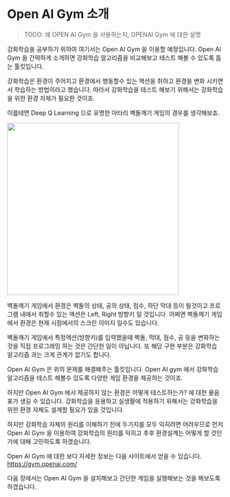 # Open AI Gym 소개

> TODO: 왜 OPEN AI Gym 을 사용하는지, OPENAI Gym 에 대한 설명

강화학습을 공부하기 위하여 여기서는 Open AI Gym 을 이용할 예정입니다. Open AI Gym 을 간략하게 소개하면 강화학습 알고리즘을 비교해보고 테스트 해볼 수 있도록 돕는 툴킷입니다.

강화학습은 환경이 주어지고 환경에서 행동할수 있는 액션을 취하고 환경을 변화 시키면서 학습하는 방법이라고 했습니다. 따라서 강화학습을 테스트 해보기 위해서는 강화학습을 위한 환경 자체가 필요한 것이죠.

이를테면 Deep Q Learning 으로 유명한 아타리 벽돌깨기 게임의 경우를 생각해보죠. 

<img src="http://postfiles4.naver.net/MjAxNzAyMjRfNiAg/MDAxNDg3OTE3NTkzMTQ4.Bpw-Zaftf6euLuaZID3JsVLpO_U5rAV3tcG92Qv6kVcg.dEVpR9Qzs-eyHKKribhwmKCG0zxn2D-OKwWvve86FjIg.PNG.akj61300/atari.png?type=w2" width="400px" />

벽돌깨기 게임에서 환경은 벽돌의 상태, 공의 상태, 점수, 하단 막대 등이 될것이고 프로그램 내에서 취할수 있는 액션은 Left, Right 방향키 일 것입니다. 어쩌면 벽돌깨기 게임에서 환경은 현재 시점에서의 스크린 이미지 일수도 있습니다.

벽돌깨기 게임에서 특정액션(방향키)를 입력했을때 벽돌, 막대, 점수, 공 등을 변화하는 것을 직접 프로그래밍 하는 것은 간단한 일이 아닙니다. 또 해당 구현 부분은 강화학습 알고리즘 과는 크게 관계가 없기도 합니다.

Open AI Gym 은 위의 문제를 해결해주는 툴킷입니다. Open AI gym 에서 강화학습 알고리즘을 테스트 해볼수 있도록 다양한 게임 환경을 제공하는 것이죠. 

하지만 Open AI Gym 에서 제공하지 않는 환경은 어떻게 테스트하는가? 에 대한 물음표가 생길 수 있습니다. 강화학습을 응용하고 실생활에 적용하기 위해서는 강화학습을 위한 환경 자체도 설계할 필요가 있을 것입니다. 

하지만 강화학습 자체의 원리를 이해하기 전에 두가지를 모두 익히려면 어려우므로 먼저 Open AI Gym 을 이용하여 강화학습의 원리를 익히고 추후 환경설계는 어떻게 할 것인가에 대해 고민하도록 하겠습니다.

Open AI Gym 에 대한 보다 자세한 정보는 다음 사이트에서 얻을 수 있습니다.
https://gym.openai.com/

다음 장에서는 Open AI Gym 을 설치해보고 간단한 게임을 실행해보는 것을 해보도록 하겠습니다.
